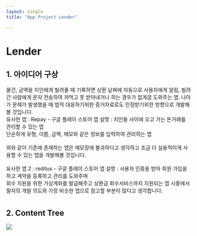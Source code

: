 ```yaml
---
layout: single
title: "App Project Lender"

---
```


# Lender
## 1. 아이디어 구상

물건, 금액을 지인에게 빌려줄 때 기록하면 상환 날짜에 자동으로 사용자에게 알림, 빌려간 사람에게 문자 전송하여 까먹고 못 받아내거나 하는 경우가 없게끔 도와주는 앱.
나아가 문제가 발생했을 때 법적 대응하기위한 증거자료로도 인정받기위한 방향으로 개발해볼 것입니다.
<br>
유사한 앱 : Repay - 구글 플레이 스토어
앱 설명 : 지인들 사이에 오고 가는 돈거래를 관리할 수 있는 앱<br>
단순하게 유형, 이름, 금액, 메모와 같은 정보를 입력하여 관리하는 앱<br>
<br>
위와 같이 기존에 존재하는 앱은 메모장에 불과하다고 생각하고 조금 더 실용적이게 사용할 수 있는 앱을 개발해볼 것입니다.<br>
<br>
유사한 앱 2 : reditus - 구글 플레이 스토어
앱 설명 : 사용자 인증을 받아 회원 가입을 하고 계약을 등록하고 관리를 도와주며 <br> 회수 지원을 위한 가상계좌를 발급해주고 상환금 회수서비스까지 지원되는 앱
시중에서 필자의 개발 의도와 가장 비슷한 앱으로 참고할 부분이 많다고 생각합니다. 
<br>
#
## 2. Content Tree
<img src="https://user-images.githubusercontent.com/96991512/158811191-96266631-906c-4d46-9461-1d2eaef2f40d.jpg" />
